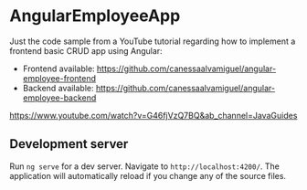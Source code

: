 # AngularEmployeeApp
Just the code sample from a YouTube tutorial regarding how to implement
a frontend basic CRUD app using Angular:

- Frontend available: https://github.com/canessaalvamiguel/angular-employee-frontend
- Backend available: https://github.com/canessaalvamiguel/angular-employee-backend

https://www.youtube.com/watch?v=G46fjVzQ7BQ&ab_channel=JavaGuides

## Development server

Run `ng serve` for a dev server. Navigate to `http://localhost:4200/`. The application will automatically reload if you change any of the source files.
